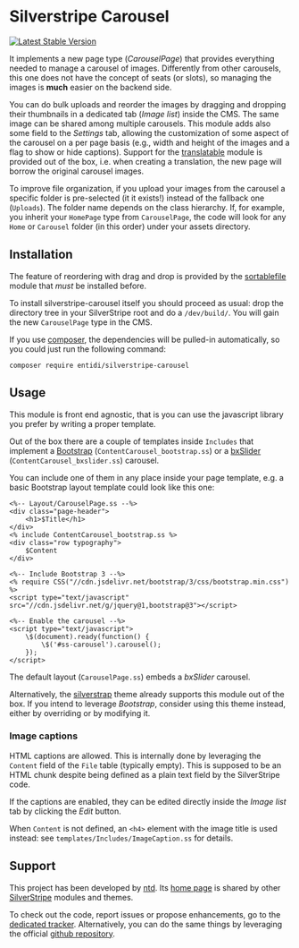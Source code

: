 Silverstripe Carousel
=====================
[![Latest Stable Version](https://poser.pugx.org/entidi/silverstripe-carousel/v/stable)](https://packagist.org/packages/entidi/silverstripe-carousel)

It implements a new page type (_CarouselPage_) that provides everything
needed to manage a carousel of images. Differently from other carousels,
this one does not have the concept of seats (or slots), so managing the
images is **much** easier on the backend side.

You can do bulk uploads and reorder the images by dragging and dropping
their thumbnails in a dedicated tab (_Image list_) inside the CMS. The
same image can be shared among multiple carousels. This module adds also
some field to the _Settings_ tab, allowing the customization of some
aspect of the carousel on a per page basis (e.g., width and height of
the images and a flag to show or hide captions). Support for the
[translatable](https://github.com/silverstripe/silverstripe-translatable)
module is provided out of the box, i.e. when creating a translation,
the new page will borrow the original carousel images.

To improve file organization, if you upload your images from the
carousel a specific folder is pre-selected (it it exists!) instead of
the fallback one (`Uploads`). The folder name depends on the class
hierarchy. If, for example, you inherit your `HomePage` type from
`CarouselPage`, the code will look for any `Home` or `Carousel` folder
(in this order) under your assets directory.

Installation
------------

The feature of reordering with drag and drop is provided by the
[sortablefile](https://github.com/bummzack/sortablefile) module that
*must* be installed before.

To install silverstripe-carousel itself you should proceed as usual:
drop the directory tree in your SilverStripe root and do a
`/dev/build/`. You will gain the new `CarouselPage` type in the CMS.

If you use [composer](https://getcomposer.org/), the dependencies will
be pulled-in automatically, so you could just run the following command:

    composer require entidi/silverstripe-carousel

Usage
-----

This module is front end agnostic, that is you can use the javascript
library you prefer by writing a proper template.

Out of the box there are a couple of templates inside `Includes` that
implement a [Bootstrap](http://getbootstrap.com/javascript/#carousel)
(`ContentCarousel_bootstrap.ss`) or a [bxSlider](http://bxslider.com/)
(`ContentCarousel_bxslider.ss`) carousel.

You can include one of them in any place inside your page template, e.g.
a basic Bootstrap layout template could look like this one:

    <%-- Layout/CarouselPage.ss --%>
    <div class="page-header">
        <h1>$Title</h1>
    </div>
    <% include ContentCarousel_bootstrap.ss %>
    <div class="row typography">
        $Content
    </div>

    <%-- Include Bootstrap 3 --%>
    <% require CSS("//cdn.jsdelivr.net/bootstrap/3/css/bootstrap.min.css") %>
    <script type="text/javascript" src="//cdn.jsdelivr.net/g/jquery@1,bootstrap@3"></script>

    <%-- Enable the carousel --%>
    <script type="text/javascript">
        \$(document).ready(function() {
            \$('#ss-carousel').carousel();
        });
    </script>

The default layout (`CarouselPage.ss`) embeds a _bxSlider_ carousel.

Alternatively, the [silverstrap](http://dev.entidi.com/p/silverstrap/)
theme already supports this module out of the box. If you intend to
leverage _Bootstrap_, consider using this theme instead, either by
overriding or by modifying it.

### Image captions

HTML captions are allowed. This is internally done by leveraging the
`Content` field of the `File` table (typically empty). This is supposed
to be an HTML chunk despite being defined as a plain text field by the
SilverStripe code.

If the captions are enabled, they can be edited directly inside the
_Image list_ tab by clicking the _Edit_ button.

When `Content` is not defined, an `<h4>` element with the image title is
used instead: see `templates/Includes/ImageCaption.ss` for details.

Support
-------

This project has been developed by [ntd](mailto:ntd@entidi.it). Its
[home page](http://silverstripe.entidi.com/) is shared by other
[SilverStripe](http://www.silverstripe.org/) modules and themes.

To check out the code, report issues or propose enhancements, go to the
[dedicated tracker](http://dev.entidi.com/p/silverstripe-carousel).
Alternatively, you can do the same things by leveraging the official
[github repository](https://github.com/ntd/silverstripe-carousel).
